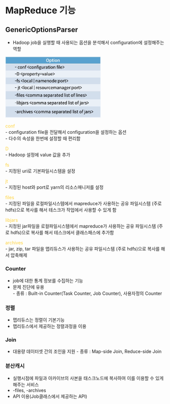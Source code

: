 # MapReduce 기능
## GenericOptionsParser
- Hadoop job을 실행할 때 사용되는 옵션을 분석해서 configuration에 설정해주는 역할

<img src="../img/GenericOptionsParser의%20Option.png" width = "300"></img>  

<span style="color:#ffd33d"> conf   </span>  
    - configuration file을 전달해서 configuration을 설정하는 옵션  
    - 다수의 속성을 한번에 설정할 때 편리함

<span style="color:#ffd33d"> D   </span>  
    - Hadoop 설정에 value 값을 추가

<span style="color:#ffd33d"> fs   </span>  
    - 지정된 uri로 기본파일시스템을 설정

<span style="color:#ffd33d"> jt   </span>  
    - 지정된 host와 port로 yarn의 리소스매니저를 설정

<span style="color:#ffd33d"> files   </span>  
    - 지정된 파일을 로컬파일시스템에서 mapreduce가 사용하는 공유 파일시스템 (주로 hdfs)으로 복사를 해서 테스크가 작업에서 사용할 수 있게 함

<span style="color:#ffd33d"> libjars  </span>  
    - 지정된 jar파일을 로컬파일시스템에서 mapreduce가 사용하는 공유 파일시스템 (주로 hdfs)으로 복사를 해서 테스크에서 클래스패스에 추가함

<span style="color:#ffd33d"> archives  </span>  
    - jar, zip, tar 파일을 맵리듀스가 사용하는 공유 파일시스템 (주로 hdfs)으로 복사를 해서 압축해제  


### Counter 
- job에 대한 통계 정보를 수집하는 기능
- 문제 진단에 유용  
        - 종류 : Built-in Counter(Task Counter, Job Counter), 사용자정의 Counter  

### 정렬
- 맵리듀스는 정렬이 기본기능
- 맵리듀스에서 제공하는 정렬과정을 이용

### Join
- 대용량 데이터셋 간의 조인을 지원
        - 종류 : Map-side Join, Reduce-side Join

### 분산캐시
- 실행시점에 파일과 아카이브의 사본을 태스크노드에 복사하여 이를 이용할 수 있게 해주는 서비스 
- -files, -archives
- API 이용(Job클래스에서 제공하는 API)

